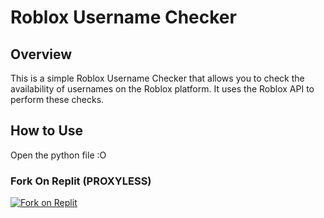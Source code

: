 # Roblox Username Checker

## Overview
This is a simple Roblox Username Checker that allows you to check the availability of usernames on the Roblox platform. It uses the Roblox API to perform these checks.

## How to Use
Open the python file :O

### Fork On Replit (PROXYLESS)
<!-- Fork on Replit Button -->
<a href="https://replit.com/@memefinderr/Roblox-Username-Checker?v=1" target="_blank">
  <img src="https://replit.com/@memefinderr/Roblox-Username-Checker?v=1" alt="Fork on Replit" />
</a>
